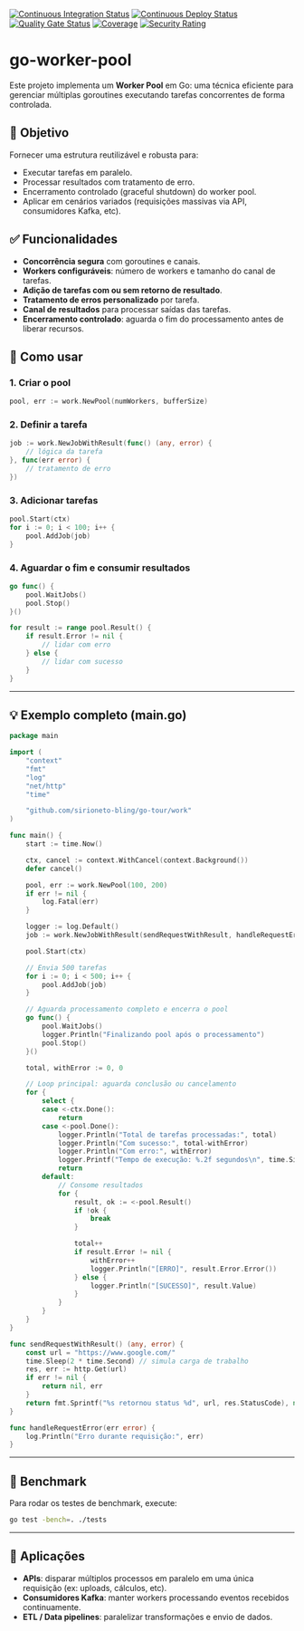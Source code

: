 [![Continuous Integration Status](https://github.com/sirioneto-bling/go-worker-pool/actions/workflows/ci.yml/badge.svg)](https://github.com/sirioneto-bling/go-worker-pool/actions/workflows/ci.yml)
[![Continuous Deploy Status](https://github.com/sirioneto-bling/go-worker-pool/actions/workflows/cd.yml/badge.svg)](https://github.com/sirioneto-bling/go-worker-pool/actions/workflows/cd.yml)
[![Quality Gate Status](https://sonarcloud.io/api/project_badges/measure?project=sirioneto-bling_go-worker-pool&metric=alert_status)](https://sonarcloud.io/summary/new_code?id=sirioneto-bling_go-worker-pool)
[![Coverage](https://sonarcloud.io/api/project_badges/measure?project=sirioneto-bling_go-worker-pool&metric=coverage)](https://sonarcloud.io/summary/new_code?id=sirioneto-bling_go-worker-pool)
[![Security Rating](https://sonarcloud.io/api/project_badges/measure?project=sirioneto-bling_go-worker-pool&metric=security_rating)](https://sonarcloud.io/summary/new_code?id=sirioneto-bling_go-worker-pool)


# go-worker-pool

Este projeto implementa um **Worker Pool** em Go: uma técnica eficiente para gerenciar múltiplas goroutines executando tarefas concorrentes de forma controlada.

## 🎯 Objetivo

Fornecer uma estrutura reutilizável e robusta para:

- Executar tarefas em paralelo.
- Processar resultados com tratamento de erro.
- Encerramento controlado (graceful shutdown) do worker pool.
- Aplicar em cenários variados (requisições massivas via API, consumidores Kafka, etc).

## ✅ Funcionalidades

- **Concorrência segura** com goroutines e canais.
- **Workers configuráveis**: número de workers e tamanho do canal de tarefas.
- **Adição de tarefas com ou sem retorno de resultado**.
- **Tratamento de erros personalizado** por tarefa.
- **Canal de resultados** para processar saídas das tarefas.
- **Encerramento controlado**: aguarda o fim do processamento antes de liberar recursos.

## 🔧 Como usar

### 1. Criar o pool

```go
pool, err := work.NewPool(numWorkers, bufferSize)
```

### 2. Definir a tarefa

```go
job := work.NewJobWithResult(func() (any, error) {
    // lógica da tarefa
}, func(err error) {
    // tratamento de erro
})
```

### 3. Adicionar tarefas

```go
pool.Start(ctx)
for i := 0; i < 100; i++ {
    pool.AddJob(job)
}
```

### 4. Aguardar o fim e consumir resultados

```go
go func() {
    pool.WaitJobs()
    pool.Stop()
}()

for result := range pool.Result() {
    if result.Error != nil {
        // lidar com erro
    } else {
        // lidar com sucesso
    }
}
```

---

## 💡 Exemplo completo (main.go)

```go
package main

import (
	"context"
	"fmt"
	"log"
	"net/http"
	"time"

	"github.com/sirioneto-bling/go-tour/work"
)

func main() {
	start := time.Now()

	ctx, cancel := context.WithCancel(context.Background())
	defer cancel()

	pool, err := work.NewPool(100, 200)
	if err != nil {
		log.Fatal(err)
	}

	logger := log.Default()
	job := work.NewJobWithResult(sendRequestWithResult, handleRequestError)

	pool.Start(ctx)

	// Envia 500 tarefas
	for i := 0; i < 500; i++ {
		pool.AddJob(job)
	}

	// Aguarda processamento completo e encerra o pool
	go func() {
		pool.WaitJobs()
		logger.Println("Finalizando pool após o processamento")
		pool.Stop()
	}()

	total, withError := 0, 0

	// Loop principal: aguarda conclusão ou cancelamento
	for {
		select {
		case <-ctx.Done():
			return
		case <-pool.Done():
			logger.Println("Total de tarefas processadas:", total)
			logger.Println("Com sucesso:", total-withError)
			logger.Println("Com erro:", withError)
			logger.Printf("Tempo de execução: %.2f segundos\n", time.Since(start).Seconds())
			return
		default:
			// Consome resultados
			for {
				result, ok := <-pool.Result()
				if !ok {
					break
				}

				total++
				if result.Error != nil {
					withError++
					logger.Println("[ERRO]", result.Error.Error())
				} else {
					logger.Println("[SUCESSO]", result.Value)
				}
			}
		}
	}
}

func sendRequestWithResult() (any, error) {
	const url = "https://www.google.com/"
	time.Sleep(2 * time.Second) // simula carga de trabalho
	res, err := http.Get(url)
	if err != nil {
		return nil, err
	}
	return fmt.Sprintf("%s retornou status %d", url, res.StatusCode), nil
}

func handleRequestError(err error) {
	log.Println("Erro durante requisição:", err)
}
```

---

## 🧪 Benchmark

Para rodar os testes de benchmark, execute:

```bash
go test -bench=. ./tests
```

---

## 🧵 Aplicações

- **APIs**: disparar múltiplos processos em paralelo em uma única requisição (ex: uploads, cálculos, etc).
- **Consumidores Kafka**: manter workers processando eventos recebidos continuamente.
- **ETL / Data pipelines**: paralelizar transformações e envio de dados.
